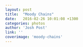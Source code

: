 ```yaml
---
layout: post
title:  "Moody Chains"
date:   2016-02-26 10:01:08 +1300
categories: photos
author: 'Josh Post'
link: ''
coverimage: 'moody-chains'
---
```


